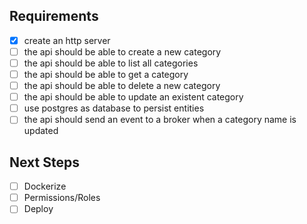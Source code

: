 ## Requirements
- [X] create an http server
- [ ] the api should be able to create a new category
- [ ] the api should be able to list all categories
- [ ] the api should be able to get a category
- [ ] the api should be able to delete a new category
- [ ] the api should be able to update an existent category
- [ ] use postgres as database to persist entities
- [ ] the api should send an event to a broker when a category name is updated

## Next Steps
- [ ] Dockerize
- [ ] Permissions/Roles
- [ ] Deploy 
